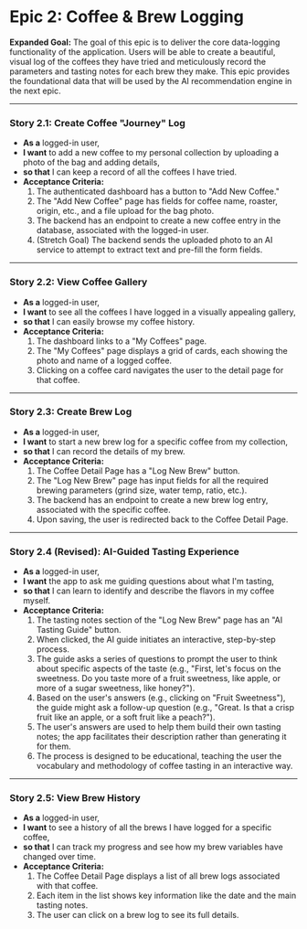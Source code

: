 # Epic 2: Coffee & Brew Logging

**Expanded Goal:** The goal of this epic is to deliver the core data-logging functionality of the application. Users will be able to create a beautiful, visual log of the coffees they have tried and meticulously record the parameters and tasting notes for each brew they make. This epic provides the foundational data that will be used by the AI recommendation engine in the next epic.

---

### Story 2.1: Create Coffee "Journey" Log
*   **As a** logged-in user,
*   **I want** to add a new coffee to my personal collection by uploading a photo of the bag and adding details,
*   **so that** I can keep a record of all the coffees I have tried.
*   **Acceptance Criteria:**
    1.  The authenticated dashboard has a button to "Add New Coffee."
    2.  The "Add New Coffee" page has fields for coffee name, roaster, origin, etc., and a file upload for the bag photo.
    3.  The backend has an endpoint to create a new coffee entry in the database, associated with the logged-in user.
    4.  (Stretch Goal) The backend sends the uploaded photo to an AI service to attempt to extract text and pre-fill the form fields.

---

### Story 2.2: View Coffee Gallery
*   **As a** logged-in user,
*   **I want** to see all the coffees I have logged in a visually appealing gallery,
*   **so that** I can easily browse my coffee history.
*   **Acceptance Criteria:**
    1.  The dashboard links to a "My Coffees" page.
    2.  The "My Coffees" page displays a grid of cards, each showing the photo and name of a logged coffee.
    3.  Clicking on a coffee card navigates the user to the detail page for that coffee.

---

### Story 2.3: Create Brew Log
*   **As a** logged-in user,
*   **I want** to start a new brew log for a specific coffee from my collection,
*   **so that** I can record the details of my brew.
*   **Acceptance Criteria:**
    1.  The Coffee Detail Page has a "Log New Brew" button.
    2.  The "Log New Brew" page has input fields for all the required brewing parameters (grind size, water temp, ratio, etc.).
    3.  The backend has an endpoint to create a new brew log entry, associated with the specific coffee.
    4.  Upon saving, the user is redirected back to the Coffee Detail Page.

---

### Story 2.4 (Revised): AI-Guided Tasting Experience
*   **As a** logged-in user,
*   **I want** the app to ask me guiding questions about what I'm tasting,
*   **so that** I can learn to identify and describe the flavors in my coffee myself.
*   **Acceptance Criteria:**
    1.  The tasting notes section of the "Log New Brew" page has an "AI Tasting Guide" button.
    2.  When clicked, the AI guide initiates an interactive, step-by-step process.
    3.  The guide asks a series of questions to prompt the user to think about specific aspects of the taste (e.g., "First, let's focus on the sweetness. Do you taste more of a fruit sweetness, like apple, or more of a sugar sweetness, like honey?").
    4.  Based on the user's answers (e.g., clicking on "Fruit Sweetness"), the guide might ask a follow-up question (e.g., "Great. Is that a crisp fruit like an apple, or a soft fruit like a peach?").
    5.  The user's answers are used to help them build their own tasting notes; the app facilitates their description rather than generating it for them.
    6.  The process is designed to be educational, teaching the user the vocabulary and methodology of coffee tasting in an interactive way.

---

### Story 2.5: View Brew History
*   **As a** logged-in user,
*   **I want** to see a history of all the brews I have logged for a specific coffee,
*   **so that** I can track my progress and see how my brew variables have changed over time.
*   **Acceptance Criteria:**
    1.  The Coffee Detail Page displays a list of all brew logs associated with that coffee.
    2.  Each item in the list shows key information like the date and the main tasting notes.
    3.  The user can click on a brew log to see its full details.
